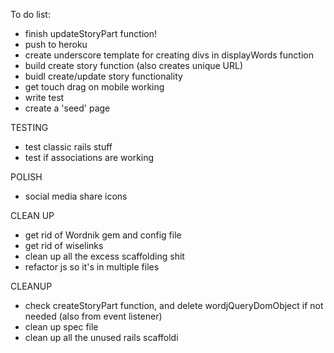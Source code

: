 To do list:

- finish updateStoryPart function!
- push to heroku
- create underscore template for creating divs in displayWords function
- build create story function (also creates unique URL)
- buidl create/update story functionality
- get touch drag on mobile working
- write test
- create a 'seed' page


TESTING
- test classic rails stuff
- test if associations are working

POLISH
- social media share icons

CLEAN UP 
- get rid of Wordnik gem and config file
- get rid of wiselinks
- clean up all the excess scaffolding shit
- refactor js so it's in multiple files


CLEANUP
- check createStoryPart function, and delete wordjQueryDomObject if not needed (also from event listener)
- clean up spec file
- clean up all the unused rails scaffoldi